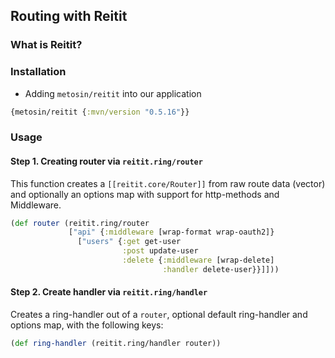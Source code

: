 ## Routing with Reitit

### What is Reitit?

### Installation

- Adding `metosin/reitit` into our application

```clojure
{metosin/reitit {:mvn/version "0.5.16"}}
```

### Usage

#### Step 1. Creating router via `reitit.ring/router`

This function creates a `[[reitit.core/Router]]` from raw route data (vector) and optionally an options map with support for http-methods and Middleware.

```clojure
(def router (reitit.ring/router
             ["api" {:middleware [wrap-format wrap-oauth2]}
               ["users" {:get get-user
                         :post update-user
                         :delete {:middleware [wrap-delete]
                                  :handler delete-user}}]]))

```

#### Step 2. Create handler via `reitit.ring/handler`

Creates a ring-handler out of a `router`, optional default ring-handler
and options map, with the following keys:
```clojure
(def ring-handler (reitit.ring/handler router))
```
